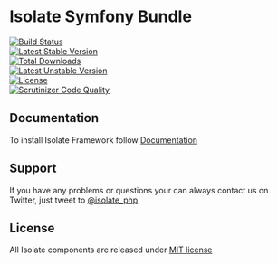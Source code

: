 # Isolate Symfony Bundle

[![Build Status](https://travis-ci.org/isolate-org/framework.svg)](https://travis-ci.org/isolate-org/framework)  
[![Latest Stable Version](https://poser.pugx.org/isolate/framework/v/stable)](https://packagist.org/packages/isolate/framework)  
[![Total Downloads](https://poser.pugx.org/isolate/framework/downloads)](https://packagist.org/packages/isolate/framework)  
[![Latest Unstable Version](https://poser.pugx.org/isolate/framework/v/unstable)](https://packagist.org/packages/isolate/framework)  
[![License](https://poser.pugx.org/isolate/framework/license)](https://packagist.org/packages/isolate/framework)  
[![Scrutinizer Code Quality](https://scrutinizer-ci.com/g/isolate-org/framework/badges/quality-score.png?b=master)](https://scrutinizer-ci.com/g/isolate-org/framework/?branch=master)  

## Documentation

To install Isolate Framework follow [Documentation]

## Support

If you have any problems or questions your can always contact us on Twitter, just tweet to [@isolate_php]

## License

All Isolate components are released under [MIT license]

[Documentation]: http://docs.isolate-project.org/en/latest/framework/index.html
[@isolate_php]: https://twitter.com/isolate_php
[MIT license]: LICENSE
